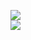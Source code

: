 [![](https://img.shields.io/badge/Made%20With-Github%20Spray-lightgrey.svg?style=for-the-badge&logo=github)](https://github.com/Annihil/github-spray#7485)  
[![](https://i.imgur.com/2DrTn0Z.gif)](https://github.com/Annihil/github-spray)
